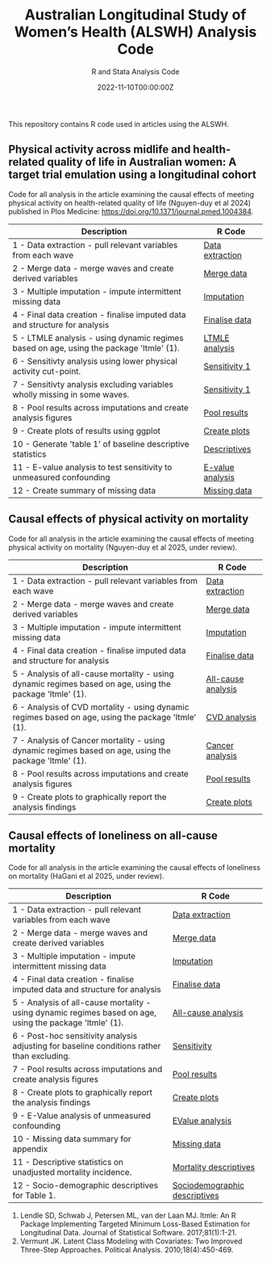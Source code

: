 ﻿---
title: 'Australian Longitudinal Study of Women’s Health (ALSWH) Analysis Code'
subtitle: 'R and Stata Analysis Code'
summary: R and Stata Analysis Code
authors:
- admin
tags:
- Physical activity
- Health
- Longitudinal cohort study
- Causal inference
categories: []
date: "2022-11-10T00:00:00Z"
lastmod: "2024-01-31T00:00:00Z"
featured: false
draft: false
image:
  placement: 2
  caption: ""
  focal_point: ""
  preview_only: false
projects:
- ALSWH
- causal-inference
---

This repository contains R code used in articles using the ALSWH.

## Physical activity across midlife and health-related quality of life in Australian women: A target trial emulation using a longitudinal cohort
Code for all analysis in the article examining the causal effects of meeting physical activity on health-related quality of life (Nguyen-duy et al 2024) published in Plos Medicine: https://doi.org/10.1371/journal.pmed.1004384.

| Description | R Code |
| --- | --- |
| 1 - Data extraction - pull relevant variables from each wave | [Data extraction](Code/2024/1_Data_Extraction.R) |
| 2 - Merge data - merge waves and create derived variables | [Merge data](Code/2024/2_Data_Merge.R) |
| 3 - Multiple imputation - impute intermittent missing data | [Imputation](Code/2024/3_Multiple_Imputation.R) |
| 4 - Final data creation - finalise imputed data and structure for analysis | [Finalise data](Code/2024/4_Data_Finalise.R) |
| 5 - LTMLE analysis - using dynamic regimes based on age, using the package 'ltmle' (1). | [LTMLE analysis](Code/2024/5_Dynamic_Regimes.R) |
| 6 - Sensitivty analysis using lower physical activity cut-point. | [Sensitivity 1](Code/2024/6_Dynamic_Regimes_Sensitivity1.R) |
| 7 - Sensitivty analysis excluding variables wholly missing in some waves. | [Sensitivity 1](Code/2024/7_Dynamic_Regimes_Sensitivity2.R) |
| 8 - Pool results across imputations and create analysis figures | [Pool results](Code/2024/8_Pool_Results.R) |
| 9 - Create plots of results using ggplot | [Create plots](Code/2024/9_Create_Plots.R) |
| 10 - Generate 'table 1' of baseline descriptive statistics | [Descriptives](Code/2024/10_Descriptive_Statistics.R) |
| 11 - E-value analysis to test sensitivity to unmeasured confounding | [E-value analysis](Code/2024/11_EValue_Analysis.R) |
| 12 - Create summary of missing data | [Missing data](Code/2024/12_Missing_data_summary.R) |

## Causal effects of physical activity on mortality
Code for all analysis in the article examining the causal effects of meeting physical activity on mortality (Nguyen-duy et al 2025, under review).

| Description | R Code |
| --- | --- |
| 1 - Data extraction - pull relevant variables from each wave | [Data extraction](Code/2025a/1_Data_Extraction.R) |
| 2 - Merge data - merge waves and create derived variables | [Merge data](Code/2025a/2_Data_Merge.R) |
| 3 - Multiple imputation - impute intermittent missing data | [Imputation](Code/2025a/3_Multiple_Imputation.R) |
| 4 - Final data creation - finalise imputed data and structure for analysis | [Finalise data](Code/2025a/4_Data_Finalise.R) |
| 5 - Analysis of all-cause mortality - using dynamic regimes based on age, using the package 'ltmle' (1). | [All-cause analysis](Code/2025a/5_All_cause_analysis.R) |
| 6 - Analysis of CVD mortality - using dynamic regimes based on age, using the package 'ltmle' (1). | [CVD analysis](Code/2025a/6_CVD_analysis.R) |
| 7 - Analysis of Cancer mortality - using dynamic regimes based on age, using the package 'ltmle' (1). | [Cancer analysis](Code/2025a/7_cancer_analysis.R) |
| 8 - Pool results across imputations and create analysis figures | [Pool results](Code/2025a/8_Pool_Results.R) |
| 9 - Create plots to graphically report the analysis findings | [Create plots](Code/2025a/9_Create_Plots.R) |

## Causal effects of loneliness on all-cause mortality
Code for all analysis in the article examining the causal effects of loneliness on mortality (HaGani et al 2025, under review).

| Description | R Code |
| --- | --- |
| 1 - Data extraction - pull relevant variables from each wave | [Data extraction](Code/2025b/1_ALSWH_Extraction.R) |
| 2 - Merge data - merge waves and create derived variables | [Merge data](Code/2025b/2_Merge_code.R) |
| 3 - Multiple imputation - impute intermittent missing data | [Imputation](Code/2025b/3_Multiple_Imputation.R) |
| 4 - Final data creation - finalise imputed data and structure for analysis | [Finalise data](Code/2025b/4_Data_Finalise.R) |
| 5 - Analysis of all-cause mortality - using dynamic regimes based on age, using the package 'ltmle' (1). | [All-cause analysis](Code/2025b/5_All_cause_analysis.R) |
| 6 - Post-hoc sensitivity analysis adjusting for baseline conditions rather than excluding. | [Sensitivity](Code/2025b/6_Post-hoc_sensitivity.R) |
| 7 - Pool results across imputations and create analysis figures | [Pool results](Code/2025b/7_Pool_Results.R) |
| 8 - Create plots to graphically report the analysis findings | [Create plots](Code/2025b/8_Create_Plots.R) |
| 9 - E-Value analysis of unmeasured confounding | [EValue analysis](Code/2025b/9_EValue_Analysis.R) |
| 10 - Missing data summary for appendix | [Missing data](Code/2025b/10_Missing_data_summary.R) |
| 11 - Descriptive statistics on unadjusted mortality incidence. | [Mortality descriptives](Code/2025b/11_Mortality_descriptives.R) |
| 12 - Socio-demographic descriptives for Table 1. | [Sociodemographic descriptives](Code/2025b/12_Socio_demographics.R) |

1. Lendle SD, Schwab J, Petersen ML, van der Laan MJ. ltmle: An R Package Implementing Targeted Minimum Loss-Based Estimation for Longitudinal Data. Journal of Statistical Software. 2017;81(1):1-21.
2. Vermunt JK. Latent Class Modeling with Covariates: Two Improved Three-Step Approaches. Political Analysis. 2010;18(4):450-469.

<!---
## Physical activity trajectories and associations with health-related quality of life
Code for all analysis in the article by Nguyen-duy et al 2024b.

| Description | R Code |
| --- | --- |
| 1 - Data extraction - pull relevant variables from each wave | [Data extraction](Code/2024b/1_Data_Extraction.R) |
| 2 - Multiple imputation - impute intermittent missing data | [Imputation](Code/2024b/2_Multiple_Imputation.R) |
| 3 - Final data creation - finalise imputed data and structure for analysis | [Finalise data](Code/2024b/3_Data_Finalise.R) |
| 4 - Data import - import imputed data into Stata for analysis | [Stata import](Code/2024b/4_Data_Import.do) |
| 5 - Assess model fit - check number of classes using information criteria | [Model fit](Code/2024b/5_Model_Fit.do) |
| 6 - Class probabilities - estimate class probabilities from best fitting model | [Class probabilities](Code/2024b/6_Class_Probabilities.do) |
| 7 - BCH Weights - estimate BCH weights based on BCH method (2). | [BCH Weights](Code/2024b/7_Calculate_BCH_Weights.do) |
| 8 - ML models - regress class membership on baseline covariates using ML method (2). | [ML Models](Code/2024b/8_Latent_Class_Regressions_ML.do) |
| 9 - BCH models - distal outcome models and regression of class membership on baseline covariates using BCH method (2). | [BCH Models](Code/2024b/9_Distal_Models_BCH.do) |
-->


